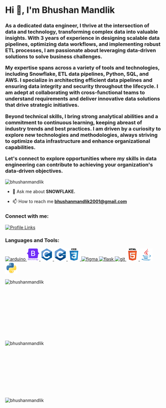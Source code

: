 <h1 align="left">Hi 👋, I'm Bhushan Mandlik</h1>
<h3 align="left">As a dedicated data engineer, I thrive at the intersection of data and technology, transforming complex data into valuable insights. With 3 years of experience in designing scalable data pipelines, optimizing data workflows, and implementing robust ETL processes, I am passionate about leveraging data-driven solutions to solve business challenges.

My expertise spans across a variety of tools and technologies, including Snowflake, ETL data pipelines, Python, SQL, and AWS. I specialize in architecting efficient data pipelines and ensuring data integrity and security throughout the lifecycle. I am adept at collaborating with cross-functional teams to understand requirements and deliver innovative data solutions that drive strategic initiatives.

Beyond technical skills, I bring strong analytical abilities and a commitment to continuous learning, keeping abreast of industry trends and best practices. I am driven by a curiosity to explore new technologies and methodologies, always striving to optimize data infrastructure and enhance organizational capabilities.

Let's connect to explore opportunities where my skills in data engineering can contribute to achieving your organization's data-driven objectives.</h3>

<p align="left"> <img src="https://komarev.com/ghpvc/?username=bhushanmandlik&label=Profile%20views&color=0e75b6&style=flat" alt="bhushanmandlik" /> </p>

- 💬 Ask me about **SNOWFLAKE.**

- 📫 How to reach me **bhushanmandlik2001@gmail.com**

<h3 align="left">Connect with me:</h3>
<p align="left">
<!-- <a href="https://www.linkedin.com/users/Bhushan Mandlik" target="blank"><img align="center" src="https://raw.githubusercontent.com/rahuldkjain/github-profile-readme-generator/neutral-icons/src/images/icons/Social/linked-in-alt.svg" alt="Bhushan Mandlik" height="30" width="40" /></a>
<a href="https://www.hackerrank.com/bhushanmandlik2001@gmail.com" target="blank"><img align="center" src="https://raw.githubusercontent.com/rahuldkjain/github-profile-readme-generator/neutral-icons/src/images/icons/Social/hackerrank.svg" alt="bhushanmandlik2001@gmail.com" height="30" width="40" /></a>
<a href="https://discord.gg/#7866" target="blank"><img align="center" src="https://raw.githubusercontent.com/rahuldkjain/github-profile-readme-generator/neutral-icons/src/images/icons/Social/discord.svg" alt="#7866" height="30" width="40" /></a> -->
<a href="https://solo.to/bhushanmandlik" target="blank"><img align="center" alt="Profile Links" height="30" width="40" /></a>
</p>

<h3 align="left">Languages and Tools:</h3>
<p align="left"> <a href="https://www.google.com/url?sa=i&url=https%3A%2F%2Fcompanieslogo.com%2Fsnowflake%2Flogo%2F&psig=AOvVaw2gDa0hBdsRWgIdPvMKSNGd&ust=1727331794068000&source=images&cd=vfe&opi=89978449&ved=0CBQQjRxqFwoTCKiP9t3h3ogDFQAAAAAdAAAAABAE" target="_blank"> <img src="https://cdn.worldvectorlogo.com/logos/arduino-1.svg" alt="arduino" width="40" height="40"/> </a> <a href="https://getbootstrap.com" target="_blank"> <img src="https://raw.githubusercontent.com/devicons/devicon/master/icons/bootstrap/bootstrap-plain-wordmark.svg" alt="bootstrap" width="40" height="40"/> </a> <a href="https://www.cprogramming.com/" target="_blank"> <img src="https://raw.githubusercontent.com/devicons/devicon/master/icons/c/c-original.svg" alt="c" width="40" height="40"/> </a> <a href="https://www.w3schools.com/cpp/" target="_blank"> <img src="https://raw.githubusercontent.com/devicons/devicon/master/icons/cplusplus/cplusplus-original.svg" alt="cplusplus" width="40" height="40"/> </a> <a href="https://www.w3schools.com/css/" target="_blank"> <img src="https://raw.githubusercontent.com/devicons/devicon/master/icons/css3/css3-original-wordmark.svg" alt="css3" width="40" height="40"/> </a> <a href="https://www.figma.com/" target="_blank"> <img src="https://www.vectorlogo.zone/logos/figma/figma-icon.svg" alt="figma" width="40" height="40"/> </a> <a href="https://flask.palletsprojects.com/" target="_blank"> <img src="https://www.vectorlogo.zone/logos/pocoo_flask/pocoo_flask-icon.svg" alt="flask" width="40" height="40"/> </a> <a href="https://git-scm.com/" target="_blank"> <img src="https://www.vectorlogo.zone/logos/git-scm/git-scm-icon.svg" alt="git" width="40" height="40"/> </a> <a href="https://www.w3.org/html/" target="_blank"> <img src="https://raw.githubusercontent.com/devicons/devicon/master/icons/html5/html5-original-wordmark.svg" alt="html5" width="40" height="40"/> </a> <a href="https://www.java.com" target="_blank"> <img src="https://raw.githubusercontent.com/devicons/devicon/master/icons/java/java-original.svg" alt="java" width="40" height="40"/> </a> <a href="https://www.python.org" target="_blank"> <img src="https://raw.githubusercontent.com/devicons/devicon/master/icons/python/python-original.svg" alt="python" width="40" height="40"/> </a></p>

<p>&nbsp;<img align="left" src="https://github-readme-stats.vercel.app/api?username=bhushanmandlik&show_icons=true&locale=en" alt="bhushanmandlik" /></p><br><br><br><br><br><br><br><br><br>

<p><img align="left" src="https://github-readme-streak-stats.herokuapp.com/?user=bhushanmandlik&" alt="bhushanmandlik" /></p><br><br><br><br><br><br><br><br><br><br>

<p><img align="left" src="https://github-readme-stats.vercel.app/api/top-langs?username=bhushanmandlik&show_icons=true&locale=en&layout=compact" alt="bhushanmandlik" /></p>
